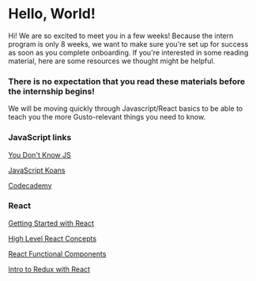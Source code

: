 # Hello, World!

Hi! We are so excited to meet you in a few weeks! Because the intern program is only 8 weeks, we want to make sure you're set up for success as soon as you complete onboarding. If you're interested in some reading material, here are some resources we thought might be helpful. 

### There is no expectation that you read these materials before the internship begins! 
We will be moving quickly through Javascript/React basics to be able to teach you the more Gusto-relevant things you need to know.

### JavaScript links
[You Don't Know JS](https://github.com/getify/You-Dont-Know-JS)

[JavaScript Koans](https://github.com/mrdavidlaing/javascript-koans)

[Codecademy](https://www.codecademy.com/learn/introduction-to-javascript)


### React

[Getting Started with React](https://www.taniarascia.com/getting-started-with-react/)

[High Level React Concepts](https://reactjs.org/docs/hello-world.html)

[React Functional Components](https://medium.com/@Zwenza/functional-vs-class-components-in-react-231e3fbd7108)

[Intro to Redux with React](https://medium.com/@bretcameron/a-beginners-guide-to-redux-with-react-50309ae09a14)

